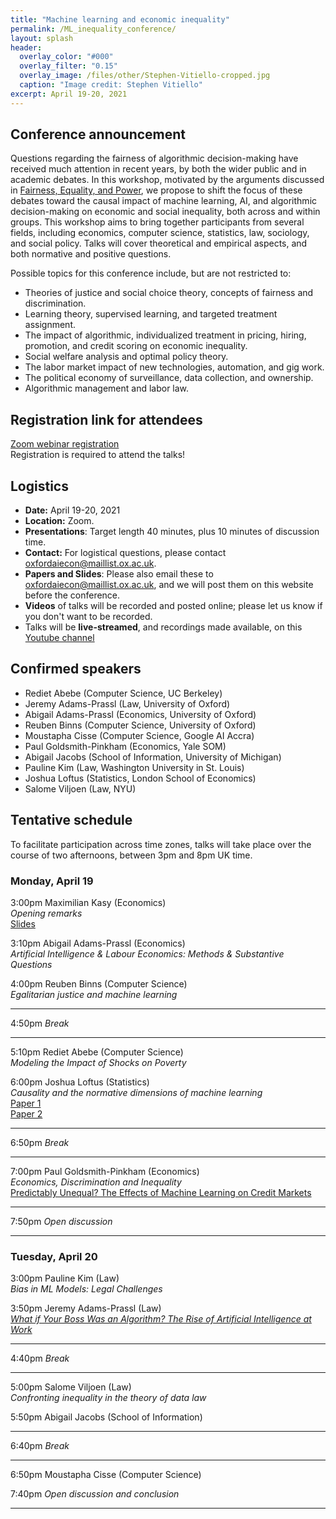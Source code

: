 ```yaml
---
title: "Machine learning and economic inequality"
permalink: /ML_inequality_conference/
layout: splash
header:
  overlay_color: "#000"
  overlay_filter: "0.15"
  overlay_image: /files/other/Stephen-Vitiello-cropped.jpg
  caption: "Image credit: Stephen Vitiello"
excerpt: April 19-20, 2021
---
```


## Conference announcement
Questions regarding the fairness of algorithmic decision-making have received much attention in recent years, by both the wider public and in academic debates.
In this workshop, motivated by the arguments discussed in [Fairness, Equality, and Power](/home/files/papers/fairness_equality_power.pdf), we propose to shift the focus of these debates toward the causal impact of machine learning, AI, and algorithmic decision-making on economic and social inequality, both across and within groups.
This workshop aims to bring together participants from several fields, including economics, computer science, statistics, law, sociology, and social policy.
Talks will cover theoretical and empirical aspects, and both normative and positive questions.

Possible topics for this conference include, but are not restricted to:
- Theories of justice and social choice theory, concepts of fairness and discrimination.
- Learning theory, supervised learning, and targeted treatment assignment.
- The impact of algorithmic, individualized treatment in pricing, hiring, promotion, and credit scoring on economic inequality.
- Social welfare analysis and optimal policy theory.
- The labor market impact of new technologies, automation, and gig work.
- The political economy of surveillance, data collection, and ownership.
- Algorithmic management and labor law.

## Registration link for attendees

[Zoom webinar registration](https://zoom.us/webinar/register/WN_FDytad9HSAqmApRvCRkbkg)  
Registration is required to attend the talks!  

## Logistics
* **Date:** April 19-20, 2021
* **Location:** Zoom.
* **Presentations**: Target length 40 minutes, plus 10 minutes of discussion time.
* **Contact:** For logistical questions, please contact [oxfordaiecon@maillist.ox.ac.uk](mailto:oxfordaiecon@maillist.ox.ac.uk).
* **Papers and Slides**: Please also email these to [oxfordaiecon@maillist.ox.ac.uk](mailto:oxfordaiecon@maillist.ox.ac.uk), and we will post them on this website before the conference.
* **Videos** of talks will be recorded and posted online; please let us know if you don't want to be recorded.
* Talks will be **live-streamed**, and recordings made available, on this [Youtube channel](https://www.youtube.com/channel/UCB3VHmtU-Acta1o0wbzWaag)  

## Confirmed speakers

- Rediet Abebe (Computer Science, UC Berkeley)
- Jeremy Adams-Prassl (Law, University of Oxford)
- Abigail Adams-Prassl (Economics, University of Oxford)
- Reuben Binns (Computer Science, University of Oxford)
- Moustapha Cisse (Computer Science, Google AI Accra)
- Paul Goldsmith-Pinkham (Economics, Yale SOM)
- Abigail Jacobs (School of Information, University of Michigan)
- Pauline Kim (Law, Washington University in St. Louis) 
- Joshua Loftus (Statistics, London School of Economics)
- Salome Viljoen (Law, NYU)


## Tentative schedule

To facilitate participation across time zones, talks will take place over the course of two afternoons, between 3pm and 8pm UK time.




### Monday, April 19

3:00pm Maximilian Kasy (Economics)  
*Opening remarks*  
[Slides](/home/files/slides/ML_inequality_intro_slides.pdf)  

3:10pm Abigail Adams-Prassl (Economics)  
*Artificial Intelligence & Labour Economics: Methods & Substantive Questions*  

4:00pm Reuben Binns (Computer Science)  
*Egalitarian justice and machine learning*  
 
---
4:50pm *Break*  

---

5:10pm Rediet Abebe (Computer Science)  
*Modeling the Impact of Shocks on Poverty*  

6:00pm Joshua Loftus (Statistics)  
*Causality and the normative dimensions of machine learning*  
[Paper 1](https://arxiv.org/abs/2006.08688)  
[Paper 2](http://proceedings.mlr.press/v97/kusner19a.html)  

---
6:50pm *Break*  

---

7:00pm Paul Goldsmith-Pinkham (Economics)  
*Economics, Discrimination and Inequality*  
[Predictably Unequal? The Effects of Machine Learning on Credit Markets](https://papers.ssrn.com/sol3/papers.cfm?abstract_id=3072038)  

---
7:50pm *Open discussion*  

---


### Tuesday, April 20


3:00pm Pauline Kim (Law)  
*Bias in ML Models: Legal Challenges*  

3:50pm Jeremy Adams-Prassl (Law)  
[*What if Your Boss Was an Algorithm? The Rise of Artificial Intelligence at Work*](https://papers.ssrn.com/sol3/papers.cfm?abstract_id=3661151)  

---
4:40pm *Break*  

---

5:00pm Salome Viljoen (Law)  
*Confronting inequality in the theory of data law*  

5:50pm Abigail Jacobs (School of Information)  

---
6:40pm *Break*  

---

6:50pm Moustapha Cisse (Computer Science)  

7:40pm *Open discussion and conclusion*  

---

